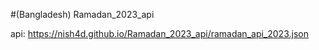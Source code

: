 #(Bangladesh) Ramadan_2023_api

api: https://nish4d.github.io/Ramadan_2023_api/ramadan_api_2023.json
